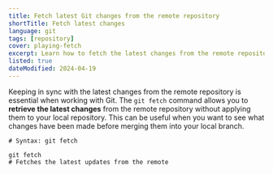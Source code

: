```yaml
---
title: Fetch latest Git changes from the remote repository
shortTitle: Fetch latest changes
language: git
tags: [repository]
cover: playing-fetch
excerpt: Learn how to fetch the latest changes from the remote repository in Git and keep your local repository up to date.
listed: true
dateModified: 2024-04-19
---
```


Keeping in sync with the latest changes from the remote repository is essential when working with Git. The `git fetch` command allows you to **retrieve the latest changes** from the remote repository without applying them to your local repository. This can be useful when you want to see what changes have been made before merging them into your local branch.

```shell
# Syntax: git fetch

git fetch
# Fetches the latest updates from the remote
```
